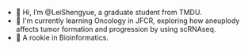 - 👋 Hi, I’m @LeiShengyue, a graduate student from TMDU.
- 👀 I'm currently learning Oncology in JFCR, exploring how aneuplody affects tumor formation and progression by using scRNAseq.
- 🌱 A rookie in Bioinformatics.

<!---
LeiShengyue/LeiShengyue is a ✨ special ✨ repository because its `README.md` (this file) appears on your GitHub profile.
You can click the Preview link to take a look at your changes.
--->
